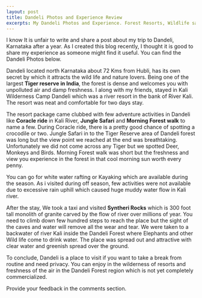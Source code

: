 ```yaml
---
layout: post
title: Dandeli Photos and Experience Review
excerpts: My Dandeli Photos and Experience. Forest Resorts, Wildlife safari, waterfalls are something you should not miss. Place to visit.
---
```

I know It is unfair to write and share a post about my trip to Dandeli, Karnataka after a year. As I created this blog recently, I thought it is good to share my experience as someone might find it useful. You can find the Dandeli Photos below.

Dandeli located north Karnataka about 72 Kms from Hubli, has its own secret by which it attracts the wild life and nature lovers. Being one of the largest **Tiger reserve in India**, the forest is dense and welcomes you with unpolluted air and damp freshness. I along with my friends, stayed in Kali Wilderness Camp Dandeli which was a river resort in the bank of River Kali. The resort was neat and comfortable for two days stay.

The resort package came clubbed with few adventure activities in Dandeli like **Coracle ride** in Kali River, **Jungle Safari** and **Morning Forest walk** to name a few. During Coracle ride, there is a pretty good chance of spotting a crocodile or two. Jungle Safari in to the Tiger Reserve area of Dandeli forest was long but the view point we reached at the end was breathtaking. Unfortunately we did not come across any Tiger but we spotted Deer, Monkeys and Birds. Morning Forest walk was short but the freshness and view you experience in the forest in that cool morning sun worth every penny.

You can go for white water rafting or Kayaking which are available during the season. As i visited during off season, few activities were not available due to excessive rain uphill which caused huge muddy water flow in Kali river.

After the stay, We took a taxi and visited **Syntheri Rocks** which is 300 foot tall monolith of granite carved by the flow of river over millions of year. You need to climb down few hundred steps to reach the place but the sight of the caves and water will remove all the wear and tear. We were taken to a backwater of river Kali inside the Dandeli Forest where Elephants and other Wild life come to drink water. The place was spread out and attractive with clear water and greenish spread over the ground.

To conclude, Dandeli is a place to visit if you want to take a break from routine and need privacy. You can enjoy in the wilderness of resorts and freshness of the air in the Dandeli Forest region which is not yet completely commercialized.


Provide your feedback in the comments section.

